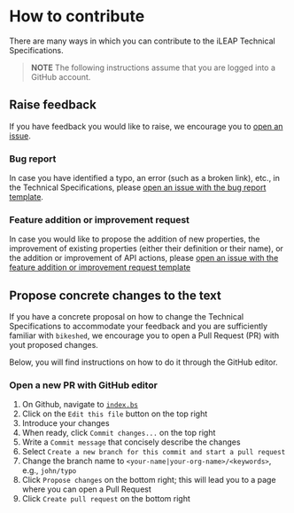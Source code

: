 # How to contribute

There are many ways in which you can contribute to the iLEAP Technical Specifications.

> **NOTE** The following instructions assume that you are logged into a GitHub account.


## Raise feedback

If you have feedback you would like to raise, we encourage you to [open an issue](https://github.com/sine-fdn/ileap-extension/issues/new).

### Bug report

In case you have identified a typo, an error (such as a broken link), etc., in the Technical Specifications, please [open an issue with the bug report template](https://github.com/sine-fdn/ileap-extension/issues/new?assignees=&labels=&projects=&template=bug_report.md&title=).

### Feature addition or improvement request

In case you would like to propose the addition of new properties, the improvement of existing properties (either their definition or their name), or the addition or improvement of API actions, please [open an issue with the feature addition or improvement request template](https://github.com/sine-fdn/ileap-extension/issues/new?assignees=&labels=&projects=&template=feature_request.md&title=)

## Propose concrete changes to the text

If you have a concrete proposal on how to change the Technical Specifications to accommodate your feedback and you are sufficiently familiar with `bikeshed`, we encourage you to open a Pull Request (PR) with yout proposed changes.

Below, you will find instructions on how to do it through the GitHub editor.

### Open a new PR with GitHub editor

1. On Github, navigate to [`index.bs`](https://github.com/sine-fdn/ileap-extension/blob/main/specs/index.bs)
2. Click on the `Edit this file` button on the top right
3. Introduce your changes
4. When ready, click `Commit changes...` on the top right
5. Write a `Commit message` that concisely describe the changes
6. Select `Create a new branch for this commit and start a pull request`
7. Change the branch name to `<your-name|your-org-name>/<keywords>`, e.g., `john/typo`
8. Click `Propose changes` on the bottom right; this will lead you to a page where you can open a Pull Request
9. Click `Create pull request` on the bottom right
